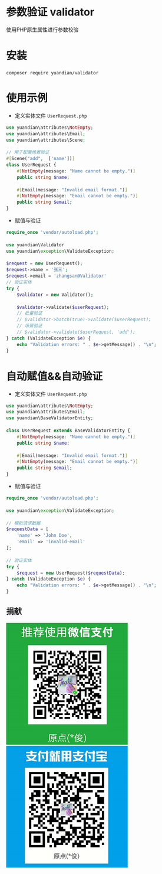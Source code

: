 # 参数验证 validator

使用PHP原生属性进行参数校验

# 安装

``` composer require yuandian/validator ```

# 使用示例

- 定义实体文件 ```UserRequest.php```

```php
use yuandian\attributes\NotEmpty;
use yuandian\attributes\Email;
use yuandian\attributes\Scene;

// 用于配置场景验证
#[Scene("add",  ['name'])]
class UserRequest {
    #[NotEmpty(message: "Name cannot be empty.")]
    public string $name;

    #[Email(message: "Invalid email format.")]
    #[NotEmpty(message: "Email cannot be empty.")]
    public string $email;
}
```

- 赋值与验证

```php
require_once 'vendor/autoload.php';

use yuandian\Validator
use yuandian\exception\ValidateException;

$request = new UserRequest();
$request->name = '张三';
$request->email = 'zhangsan@Validator'
// 验证实体
try {
    $validator = new Validator();
   
    $validator->validate($userRequest);
    // 批量验证
    // $validator->batch(true)->validate($userRequest);
    // 场景验证
    // $validator->validate($userRequest, 'add');
} catch (ValidateException $e) {
    echo "Validation errors: " . $e->getMessage() . "\n";
}
```

# 自动赋值&&自动验证

- 定义实体文件 ```UserRequest.php```

```php
use yuandian\attributes\NotEmpty;
use yuandian\attributes\Email;
use yuandian\BaseValidatorEntity;

class UserRequest extends BaseValidatorEntity {
    #[NotEmpty(message: "Name cannot be empty.")]
    public string $name;

    #[Email(message: "Invalid email format.")]
    #[NotEmpty(message: "Email cannot be empty.")]
    public string $email;
}
```

- 赋值与验证

```php
require_once 'vendor/autoload.php';

use yuandian\exception\ValidateException;

// 模拟请求数据
$requestData = [
    'name' => 'John Doe',
    'email' => 'invalid-email'
];

// 验证实体
try {
    $request = new UserRequest($requestData);
} catch (ValidateException $e) {
    echo "Validation errors: " . $e->getMessage() . "\n";
}
```

## 捐献

![](./wechat.png)
![](./alipay.png)